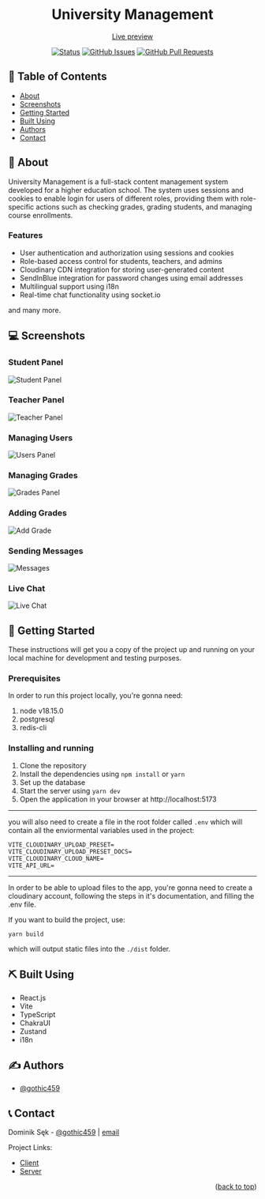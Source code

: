 <h1 align="center">University Management</h1><a name = "readme-top"></a>
<div align="center">
  <a href="https://um.dominiksek.com">Live preview</a>
</div>

<div align="center">

  [![Status](https://img.shields.io/badge/status-active-success.svg)](um.dominiksek.com) 
  [![GitHub Issues](https://img.shields.io/github/issues/gothic459/um-client)](https://github.com/gothic459/um-client/issues)
  [![GitHub Pull Requests](https://img.shields.io/github/issues-pr/gothic459/um-client)](https://github.com/kylelobo/The-Documentation-Compendium/pulls)
</div>


## 📝 Table of Contents
- [About](#about)
- [Screenshots](#screenshots)
- [Getting Started](#getting_started)
- [Built Using](#built_using)
- [Authors](#authors)
- [Contact](#contact)

## 🧐 About <a name = "about"></a>

University Management is a full-stack content management system developed for a higher education school. The system uses sessions and cookies to enable login for users of different roles, providing them with role-specific actions such as checking grades, grading students, and managing course enrollments.

### Features
- User authentication and authorization using sessions and cookies
- Role-based access control for students, teachers, and admins
- Cloudinary CDN integration for storing user-generated content
- SendInBlue integration for password changes using email addresses
- Multilingual support using i18n
- Real-time chat functionality using socket.io

and many more.

## 💻 Screenshots<a name = "screenshots"></a>
### Student Panel
![Student Panel][student-panel]
### Teacher Panel
![Teacher Panel][teacher-panel]
### Managing Users
![Users Panel][users-panel]
### Managing Grades
![Grades Panel][grades-panel]
### Adding Grades
![Add Grade][add-grade]
### Sending Messages
![Messages][messages]
### Live Chat
![Live Chat][live-chat]


## 🏁 Getting Started <a name = "getting_started"></a>
These instructions will get you a copy of the project up and running on your local machine for development and testing purposes. 

### Prerequisites
In order to run this project locally, you're gonna need:

 1. node v18.15.0
 2. postgresql
 3. redis-cli

### Installing and running

1. Clone the repository
2. Install the dependencies using `npm install` or `yarn`
3. Set up the database
4. Start the server using `yarn dev`
5. Open the application in your browser at http://localhost:5173

---
you will also need to create a file in the root folder called `.env` which will contain all the enviormental variables used in the project:
```
VITE_CLOUDINARY_UPLOAD_PRESET=
VITE_CLOUDINARY_UPLOAD_PRESET_DOCS=  
VITE_CLOUDINARY_CLOUD_NAME=  
VITE_API_URL=
```
---
In order to be able to upload files to the app, you're gonna need to create a cloudinary account, following the steps in it's documentation, and filling the .env file.

If you want to build the project, use:
```
yarn build
```
which will output static files into the `./dist` folder.



## ⛏️ Built Using <a name = "built_using"></a>

- React.js
- Vite
- TypeScript
- ChakraUI
- Zustand
- i18n


## ✍️ Authors <a name = "authors"></a>

- [@gothic459](https://github.com/gothic459)

## 📞 Contact <a name = "contact"></a>

Dominik Sęk - [@gothic459](https://github.com/gothic459) |  [email](d.sek464@gmail.com)

Project Links:
* [Client](https://github.com/gothic459/um-client)
* [Server](https://github.com/gothic459/um-server)


<p align="right">(<a href="#readme-top">back to top</a>)</p>


[add-grade]: images/add-grade.png
[grades-panel]: images/grades-panel.png
[messages]: images/messages.png
[teacher-panel]: images/teacher-panel.png
[users-panel]: images/users-panel.png
[student-panel]: images/student-panel.png
[live-chat]: images/message.gif

